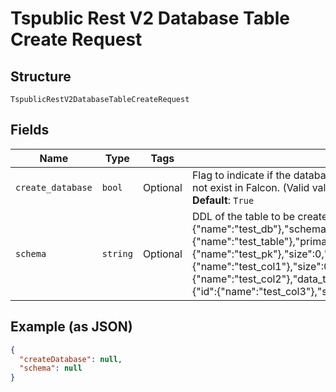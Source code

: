 
# Tspublic Rest V2 Database Table Create Request

## Structure

`TspublicRestV2DatabaseTableCreateRequest`

## Fields

| Name | Type | Tags | Description |
|  --- | --- | --- | --- |
| `create_database` | `bool` | Optional | Flag to indicate if the database and schema should be created if they do not exist in Falcon. (Valid values: True/False)<br>**Default**: `True` |
| `schema` | `string` | Optional | DDL of the table to be created. Example: {"database":{"name":"test_db"},"schema":{"name":"test_schema"},"table":{"id":{"name":"test_table"},"primary_key":[{"name":"test_pk"}],"column":[{"id":{"name":"test_pk"},"size":0,"data_type":"TYPE_INT32"},{"id":{"name":"test_col1"},"size":0,"data_type":"TYPE_FLOAT"},{"id":{"name":"test_col2"},"data_type":"TYPE_INT64","datetime":"TYPE_DATE"}{"id":{"name":"test_col3"},"size":10,"data_type":"TYPE_VAR_CHAR"}]}} |

## Example (as JSON)

```json
{
  "createDatabase": null,
  "schema": null
}
```

